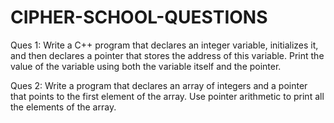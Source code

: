 # CIPHER-SCHOOL-QUESTIONS

Ques 1: Write a C++ program that declares an integer variable, initializes it, and then declares a pointer that stores the address of this variable. Print the value of the variable using both the variable itself and the pointer.

Ques 2: Write a program that declares an array of integers and a pointer that points to the first element of the array. Use pointer arithmetic to print all the elements of the array.

